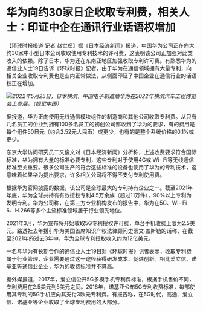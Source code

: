 

# 华为向约30家日企收取专利费，相关人士：印证中企在通讯行业话语权增加

【环球时报报道 记者
赵觉珵】据《日本经济新闻》报道，中国华为公司正在向大约30家中小型日本公司收取使用专利技术的许可费，这表明该公司正加强对此类收入的依赖。除了日本，华为还在东南亚地区加强收取专利许可费。有熟悉华为的通信业人士19日告诉《环球时报》记者，由于华为在通信领域拥有大量专利，向相关企业收取专利费也是业内正常做法，从侧面印证了中国企业在通信行业的话语权正在增加。

![](https://inews.gtimg.com/om_bt/OCHkWHnLHwh6qIboeMjDgjIYLLp-dhDaOyyKX3ftQJp0gAA/1000)_2022年5月25日，日本横滨，中国电子制造商华为在2022年横滨汽车工程博览会上参展。（视觉中国）_

据报道，华为正向使用无线通信模块组件的制造商和其他公司收取专利费。从只有几名员工的企业到拥有100多名员工的初创公司都收到了华为的要求，有的费用是每个组件50日元（约合2.52元人民币）或更少，也有的是整个系统价格的0.1%或更少。

东京大学访问研究员二又俊文对《日本经济新闻》分析称，上述收费要求符合国际标准，华为拥有大量的标准必要专利，这些专利对于使用4G或 Wi-
Fi等无线通信标准至关重要。很多公司生产的符合这些标准的设备也使用了华为的专利技术，这意味着如果华为提出要求，许多相关公司将不得不支付专利使用费。

根据华为官网披露的数据，该公司是全球最大的专利持有企业之一。截至2021年年底，华为全球共持有有效授权专利4.5万余族（超过11万件），90%以上专利为发明专利。华为公司称，在第三方专业机构发布的报告中，华为在5G、Wi-
Fi 6、H.266等多个主流标准领域居于行业领先地位。

2021年3月，华为宣布将开始收取5G专利授权许可费，单台手机收费上限为2.5美元。路透社去年援引华为美国首席知识产权法律顾问史蒂文·盖斯勒的话称，在截至2021年的过去3年中，华为全球专利授权收入约为12亿美元。

一名与华为有长期合作的通信业人士19日对《环球时报》记者表示，收取专利费属于行业管理，企业需要通过这一途径获得研发成本、促进创新。相比爱立信、诺基亚等通信业企业，华为的收费标准并不算高。

据外媒报道，2017年，爱立信公开5G多模手机专利费标准，根据手机售价不同，专利费用在2.5美元到5美元之间。2018年，诺基亚公布5G专利收费标准，每部使用其专利的5G手机应向其支付3欧元专利费。有报告称，在5G时代，高通、爱立信、诺基亚等企业收取了全球专利费用的大部分。

